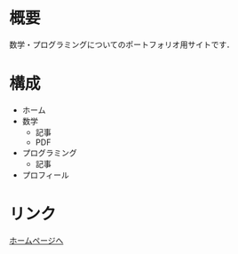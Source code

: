 # 概要
数学・プログラミングについてのポートフォリオ用サイトです．

# 構成
- ホーム
- 数学
  - 記事
  - PDF
- プログラミング
  - 記事
- プロフィール


# リンク
[ホームページへ](https://kotatakeda.github.io/)
